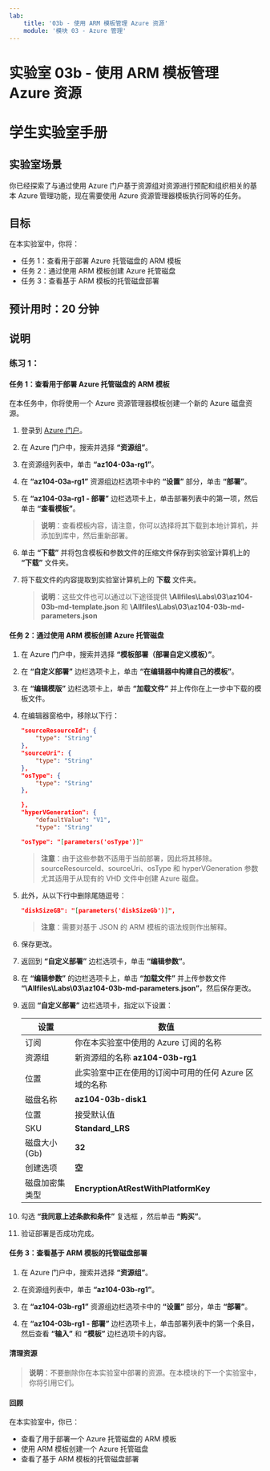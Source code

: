 ```yaml
---
lab:
    title: '03b - 使用 ARM 模板管理 Azure 资源'
    module: '模块 03 - Azure 管理'
---
```


# 实验室 03b - 使用 ARM 模板管理 Azure 资源
# 学生实验室手册

## 实验室场景
你已经探索了与通过使用 Azure 门户基于资源组对资源进行预配和组织相关的基本 Azure 管理功能，现在需要使用 Azure 资源管理器模板执行同等的任务。

## 目标

在本实验室中，你将：

+ 任务 1：查看用于部署 Azure 托管磁盘的 ARM 模板
+ 任务 2：通过使用 ARM 模板创建 Azure 托管磁盘
+ 任务 3：查看基于 ARM 模板的托管磁盘部署

## 预计用时：20 分钟

## 说明

### 练习 1：

#### 任务 1：查看用于部署 Azure 托管磁盘的 ARM 模板

在本任务中，你将使用一个 Azure 资源管理器模板创建一个新的 Azure 磁盘资源。

1. 登录到 [Azure 门户](https://portal.azure.com)。

1. 在 Azure 门户中，搜索并选择 **“资源组”**。 

1. 在资源组列表中，单击 **“az104-03a-rg1”**。

1. 在 **“az104-03a-rg1”** 资源组边栏选项卡中的 **“设置”** 部分，单击 **“部署”**。

1. 在 **“az104-03a-rg1 - 部署”** 边栏选项卡上，单击部署列表中的第一项，然后单击 **“查看模板”**。

    >**说明**：查看模板内容，请注意，你可以选择将其下载到本地计算机，并添加到库中，然后重新部署。

1. 单击 **“下载”** 并将包含模板和参数文件的压缩文件保存到实验室计算机上的 **“下载”** 文件夹。

1. 将下载文件的内容提取到实验室计算机上的 **下载** 文件夹。

    >**说明**：这些文件也可以通过以下途径提供 **\\Allfiles\\Labs\\03\\az104-03b-md-template.json** 和 **\\Allfiles\\Labs\\03\\az104-03b-md-parameters.json**

#### 任务 2：通过使用 ARM 模板创建 Azure 托管磁盘

1. 在 Azure 门户中，搜索并选择 **“模板部署（部署自定义模板）”**。

1. 在 **“自定义部署”** 边栏选项卡上，单击 **“在编辑器中构建自己的模板”**。

1. 在 **“编辑模版”** 边栏选项卡上，单击 **“加载文件”** 并上传你在上一步中下载的模板文件。

1. 在编辑器窗格中，移除以下行：

   ```json
   "sourceResourceId": {
       "type": "String"
   },
   "sourceUri": {
       "type": "String"
   },
   "osType": {
       "type": "String"
   },
   ```

   ```json
   },
   "hyperVGeneration": {
       "defaultValue": "V1",
       "type": "String"
   ```

   ```json
   "osType": "[parameters('osType')]"
   ```

    >**注意**：由于这些参数不适用于当前部署，因此将其移除。sourceResourceId、sourceUri、osType 和 hyperVGeneration 参数尤其适用于从现有的 VHD 文件中创建 Azure 磁盘。

1. 此外，从以下行中删除尾随逗号：

   ```json
   "diskSizeGB": "[parameters('diskSizeGb')]",
   ```

    >**注意**：需要对基于 JSON 的 ARM 模板的语法规则作出解释。

1. 保存更改。

1. 返回到 **“自定义部署”** 边栏选项卡，单击 **“编辑参数”**。 

1. 在 **“编辑参数”** 的边栏选项卡上，单击 **“加载文件”** 并上传参数文件 **“\\Allfiles\\Labs\\03\\az104-03b-md-parameters.json”**，然后保存更改。

1. 返回 **“自定义部署”** 边栏选项卡，指定以下设置：

    | 设置 | 数值 |
    | --- |--- |
    | 订阅 | 你在本实验室中使用的 Azure 订阅的名称 |
    | 资源组 | 新资源组的名称 **az104-03b-rg1** |
    | 位置 | 此实验室中正在使用的订阅中可用的任何 Azure 区域的名称 |
    | 磁盘名称 | **az104-03b-disk1** |
    | 位置 | 接受默认值 |
    | SKU | **Standard_LRS** |
    | 磁盘大小 (Gb) | **32** |
    | 创建选项 | **空** |
    | 磁盘加密集类型 | **EncryptionAtRestWithPlatformKey** |

1. 勾选 **“我同意上述条款和条件”** 复选框 ，然后单击 **“购买”**。

1. 验证部署是否成功完成。

#### 任务 3：查看基于 ARM 模板的托管磁盘部署

1. 在 Azure 门户中，搜索并选择 **“资源组”**。 

1. 在资源组列表中，单击 **“az104-03b-rg1”**。

1. 在 **“az104-03b-rg1”** 资源组边栏选项卡中的 **“设置”** 部分，单击 **“部署”**。

1. 在 **“az104-03b-rg1 - 部署”** 边栏选项卡上，单击部署列表中的第一个条目，然后查看 **“输入”** 和 **“模板”** 边栏选项卡的内容。

#### 清理资源

   >**说明**：不要删除你在本实验室中部署的资源。在本模块的下一个实验室中，你将引用它们。

#### 回顾

在本实验室中，你已：

- 查看了用于部署一个 Azure 托管磁盘的 ARM 模板
- 使用 ARM 模板创建一个 Azure 托管磁盘
- 查看了基于 ARM 模板的托管磁盘部署
